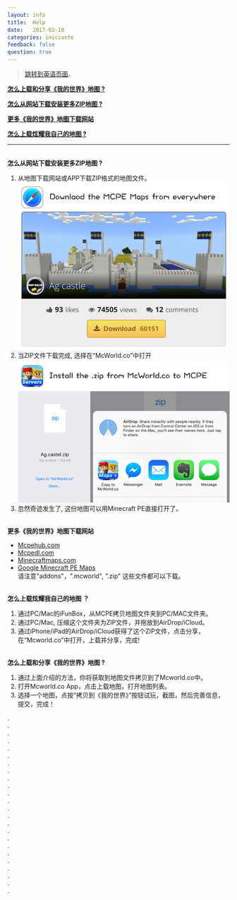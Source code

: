 ```yaml
---
layout: info
title:  Help
date:   2017-02-10
categories: iniciante
feedback: false
question: true
---
```

> [<u>跳转到英语页面</u>](http://minecraft-pe-servers.itoytoy.com/download-and-install-minecraft-pe-maps-zip)。
 
[**怎么上载和分享《我的世界》地图 ?**](#0)

[**怎么从网站下载安装更多ZIP地图 ?**](#1)

[**更多《我的世界》地图下载网站**](#2)

[**怎么上载炫耀我自己的地图 ?**](#3)

----
<span id = "1"></span>  
**怎么从网站下载安装更多ZIP地图 ?**   
1. 从地图下载网站或APP下载ZIP格式的地图文件。   
[![screenshot](/assets/images/zip1.jpg)](http://mcpehub.com/maps?sort=downloads)  
2. 当ZIP文件下载完成, 选择在“McWorld.co”中打开    
![screenshot](/assets/images/zip2.jpg)  
3. 忽然奇迹发生了, 这份地图可以用Minecraft PE直接打开了。

<span id = "2"></span>  
**更多《我的世界》地图下载网站**  
- [<u>Mcpehub.com</u>](http://mcpehub.com/maps?sort=downloads)  
- [<u>Mcpedl.com</u>](http://mcpedl.com/tag/mcworld/)  
- [<u>Minecraftmaps.com</u>](http://www.minecraftmaps.com/pocket-edition-maps)  
- [<u>Google Minecraft PE Maps</u>](https://www.google.com/webhp?ion=1&espv=2&ie=UTF-8#q=minecraft%20pe%20map)  
请注意"addons"，".mcworld", ".zip" 这些文件都可以下载。

<span id = "3"></span>  
**怎么上载炫耀我自己的地图 ？**  
1. 通过PC/Mac的iFunBox，从MCPE拷贝地图文件夹到PC/MAC文件夹。  
2. 通过PC/Mac, 压缩这个文件夹为ZIP文件，并拖放到AirDrop/iCloud。  
3. 通过iPhone/iPad的AirDrop/iCloud获得了这个ZIP文件，点击分享，在“Mcworld.co”中打开，上载并分享，完成!

<span id = "0"></span>  
**怎么上载和分享《我的世界》地图 ?**  
1. 通过上面介绍的方法，你将获取到地图文件拷贝到了Mcworld.co中。  
2. 打开Mcworld.co App，点击上载地图，打开地图列表。  
3. 选择一个地图，点按“拷贝到《我的世界》”按钮试玩，截图，然后完善信息，提交，完成！
  
  
  
  
  
  
  
  
  
  
  
  
  
  
  
  
  
  
  
  

.  
.  
.  
.  
.  
.  
.  
.  
.  
.  
.  
.  
.  
.  
.  
.  
.  
.  
.  
.  
.  
.  
.  
.  